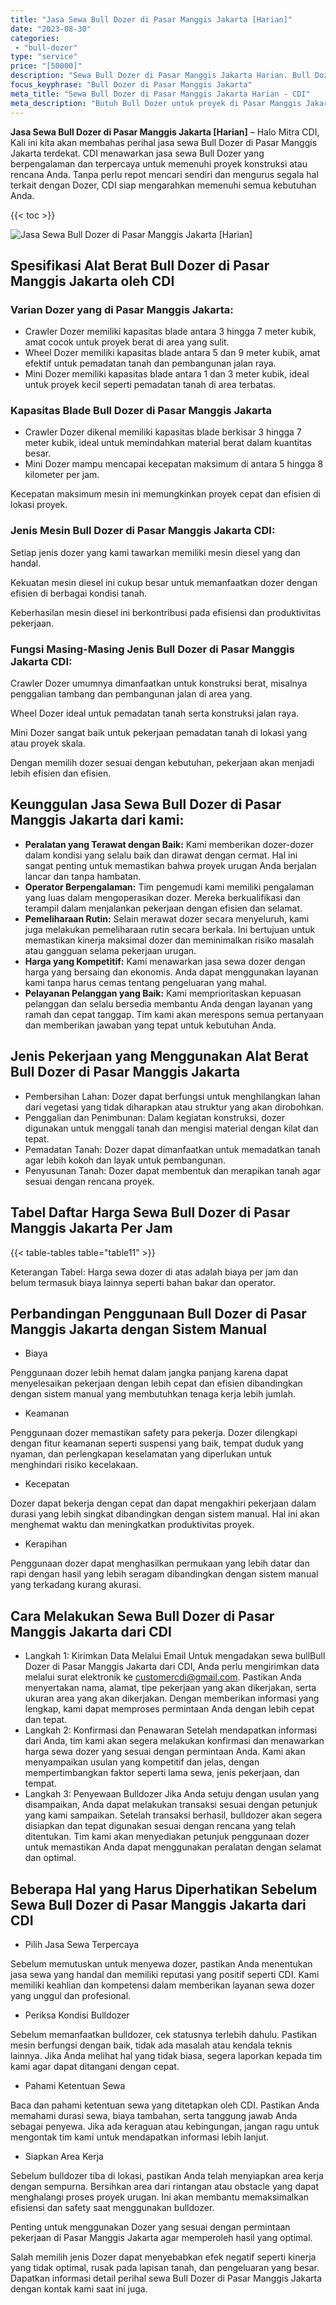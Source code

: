 ```yaml
---
title: "Jasa Sewa Bull Dozer di Pasar Manggis Jakarta [Harian]"
date: "2023-08-30"
categories:
 - "bull-dozer"
type: "service"
price: "[50000]"
description: "Sewa Bull Dozer di Pasar Manggis Jakarta Harian. Bull Dozer ini menjadi solusi utama dalam proyek pembangunan sebagai peralatan konstruksi powerful dan produktif. Dapatkan informasi lengkap dengan menghubungi kami."
focus_keyphrase: "Bull Dozer di Pasar Manggis Jakarta"
meta_title: "Sewa Bull Dozer di Pasar Manggis Jakarta Harian - CDI"
meta_description: "Butuh Bull Dozer untuk proyek di Pasar Manggis Jakarta? Layanan profesional kami siap melayani dengan solusi optimal. Dapatkan penawaran sekarang."
---
```


**Jasa Sewa Bull Dozer di Pasar Manggis Jakarta [Harian]** – Halo Mitra CDI, Kali ini kita akan membahas perihal jasa sewa Bull Dozer di Pasar Manggis Jakarta terdekat. CDI menawarkan jasa sewa Bull Dozer yang berpengalaman dan terpercaya untuk memenuhi proyek konstruksi atau rencana Anda. Tanpa perlu repot mencari sendiri dan mengurus segala hal terkait dengan Dozer, CDI siap mengarahkan memenuhi semua kebutuhan Anda.

{{< toc >}}

![Jasa Sewa Bull Dozer di Pasar Manggis Jakarta [Harian]](/images/bull-dozer/bull-dozer-21.jpg)

## Spesifikasi Alat Berat Bull Dozer di Pasar Manggis Jakarta oleh CDI

### Varian Dozer yang di Pasar Manggis Jakarta:

*   Crawler Dozer memiliki kapasitas blade antara 3 hingga 7 meter kubik, amat cocok untuk proyek berat di area yang sulit.
*   Wheel Dozer memiliki kapasitas blade antara 5 dan 9 meter kubik, amat efektif untuk pemadatan tanah dan pembangunan jalan raya.
*   Mini Dozer memiliki kapasitas blade antara 1 dan 3 meter kubik, ideal untuk proyek kecil seperti pemadatan tanah di area terbatas.

### Kapasitas Blade Bull Dozer di Pasar Manggis Jakarta

*   Crawler Dozer dikenal memiliki kapasitas blade berkisar 3 hingga 7 meter kubik, ideal untuk memindahkan material berat dalam kuantitas besar.
*   Mini Dozer mampu mencapai kecepatan maksimum di antara 5 hingga 8 kilometer per jam.

Kecepatan maksimum mesin ini memungkinkan proyek cepat dan efisien di lokasi proyek.

### Jenis Mesin Bull Dozer di Pasar Manggis Jakarta CDI:

Setiap jenis dozer yang kami tawarkan memiliki mesin diesel yang dan handal.

Kekuatan mesin diesel ini cukup besar untuk memanfaatkan dozer dengan efisien di berbagai kondisi tanah.

Keberhasilan mesin diesel ini berkontribusi pada efisiensi dan produktivitas pekerjaan.

### Fungsi Masing-Masing Jenis Bull Dozer di Pasar Manggis Jakarta CDI:

Crawler Dozer umumnya dimanfaatkan untuk konstruksi berat, misalnya penggalian tambang dan pembangunan jalan di area yang.

Wheel Dozer ideal untuk pemadatan tanah serta konstruksi jalan raya.

Mini Dozer sangat baik untuk pekerjaan pemadatan tanah di lokasi yang atau proyek skala.

Dengan memilih dozer sesuai dengan kebutuhan, pekerjaan akan menjadi lebih efisien dan efisien.

## Keunggulan Jasa Sewa Bull Dozer di Pasar Manggis Jakarta dari kami:

*   **Peralatan yang Terawat dengan Baik:** Kami memberikan dozer-dozer dalam kondisi yang selalu baik dan dirawat dengan cermat. Hal ini sangat penting untuk memastikan bahwa proyek urugan Anda berjalan lancar dan tanpa hambatan.
*   **Operator Berpengalaman:** Tim pengemudi kami memiliki pengalaman yang luas dalam mengoperasikan dozer. Mereka berkualifikasi dan terampil dalam menjalankan pekerjaan dengan efisien dan selamat.
*   **Pemeliharaan Rutin:** Selain merawat dozer secara menyeluruh, kami juga melakukan pemeliharaan rutin secara berkala. Ini bertujuan untuk memastikan kinerja maksimal dozer dan meminimalkan risiko masalah atau gangguan selama pekerjaan urugan.
*   **Harga yang Kompetitif:** Kami menawarkan jasa sewa dozer dengan harga yang bersaing dan ekonomis. Anda dapat menggunakan layanan kami tanpa harus cemas tentang pengeluaran yang mahal.
*   **Pelayanan Pelanggan yang Baik:** Kami memprioritaskan kepuasan pelanggan dan selalu bersedia membantu Anda dengan layanan yang ramah dan cepat tanggap. Tim kami akan merespons semua pertanyaan dan memberikan jawaban yang tepat untuk kebutuhan Anda.

## Jenis Pekerjaan yang Menggunakan Alat Berat Bull Dozer di Pasar Manggis Jakarta

*   Pembersihan Lahan: Dozer dapat berfungsi untuk menghilangkan lahan dari vegetasi yang tidak diharapkan atau struktur yang akan dirobohkan.
*   Penggalian dan Penimbunan: Dalam kegiatan konstruksi, dozer digunakan untuk menggali tanah dan mengisi material dengan kilat dan tepat.
*   Pemadatan Tanah: Dozer dapat dimanfaatkan untuk memadatkan tanah agar lebih kokoh dan layak untuk pembangunan.
*   Penyusunan Tanah: Dozer dapat membentuk dan merapikan tanah agar sesuai dengan rencana proyek.

## Tabel Daftar Harga Sewa Bull Dozer di Pasar Manggis Jakarta Per Jam

{{< table-tables table="table11" >}}

Keterangan Tabel: Harga sewa dozer di atas adalah biaya per jam dan belum termasuk biaya lainnya seperti bahan bakar dan operator.

## Perbandingan Penggunaan Bull Dozer di Pasar Manggis Jakarta dengan Sistem Manual

*   Biaya

Penggunaan dozer lebih hemat dalam jangka panjang karena dapat menyelesaikan pekerjaan dengan lebih cepat dan efisien dibandingkan dengan sistem manual yang membutuhkan tenaga kerja lebih jumlah.
*   Keamanan

Penggunaan dozer memastikan safety para pekerja. Dozer dilengkapi dengan fitur keamanan seperti suspensi yang baik, tempat duduk yang nyaman, dan perlengkapan keselamatan yang diperlukan untuk menghindari risiko kecelakaan.
*   Kecepatan

Dozer dapat bekerja dengan cepat dan dapat mengakhiri pekerjaan dalam durasi yang lebih singkat dibandingkan dengan sistem manual. Hal ini akan menghemat waktu dan meningkatkan produktivitas proyek.
*   Kerapihan

Penggunaan dozer dapat menghasilkan permukaan yang lebih datar dan rapi dengan hasil yang lebih seragam dibandingkan dengan sistem manual yang terkadang kurang akurasi.

## Cara Melakukan Sewa Bull Dozer di Pasar Manggis Jakarta dari CDI

*   Langkah 1: Kirimkan Data Melalui Email
Untuk mengadakan sewa bullBull Dozer di Pasar Manggis Jakarta dari CDI, Anda perlu mengirimkan data melalui surat elektronik ke customercdi@gmail.com. Pastikan Anda menyertakan nama, alamat, tipe pekerjaan yang akan dikerjakan, serta ukuran area yang akan dikerjakan. Dengan memberikan informasi yang lengkap, kami dapat memproses permintaan Anda dengan lebih cepat dan tepat.
*   Langkah 2: Konfirmasi dan Penawaran
Setelah mendapatkan informasi dari Anda, tim kami akan segera melakukan konfirmasi dan menawarkan harga sewa dozer yang sesuai dengan permintaan Anda. Kami akan menyampaikan usulan yang kompetitif dan jelas, dengan mempertimbangkan faktor seperti lama sewa, jenis pekerjaan, dan tempat.
*   Langkah 3: Penyewaan Bulldozer
Jika Anda setuju dengan usulan yang disampaikan, Anda dapat melakukan transaksi sesuai dengan petunjuk yang kami sampaikan. Setelah transaksi berhasil, bulldozer akan segera disiapkan dan tepat digunakan sesuai dengan rencana yang telah ditentukan. Tim kami akan menyediakan petunjuk penggunaan dozer untuk memastikan Anda dapat menggunakan peralatan dengan selamat dan optimal.

## Beberapa Hal yang Harus Diperhatikan Sebelum Sewa Bull Dozer di Pasar Manggis Jakarta dari CDI

*   Pilih Jasa Sewa Terpercaya

Sebelum memutuskan untuk menyewa dozer, pastikan Anda menentukan jasa sewa yang handal dan memiliki reputasi yang positif seperti CDI. Kami memiliki keahlian dan kompetensi dalam memberikan layanan sewa dozer yang unggul dan profesional.
*   Periksa Kondisi Bulldozer

Sebelum memanfaatkan bulldozer, cek statusnya terlebih dahulu. Pastikan mesin berfungsi dengan baik, tidak ada masalah atau kendala teknis lainnya. Jika Anda melihat hal yang tidak biasa, segera laporkan kepada tim kami agar dapat ditangani dengan cepat.
*   Pahami Ketentuan Sewa

Baca dan pahami ketentuan sewa yang ditetapkan oleh CDI. Pastikan Anda memahami durasi sewa, biaya tambahan, serta tanggung jawab Anda sebagai penyewa. Jika ada keraguan atau kebingungan, jangan ragu untuk mengontak tim kami untuk mendapatkan informasi lebih lanjut.
*   Siapkan Area Kerja

Sebelum bulldozer tiba di lokasi, pastikan Anda telah menyiapkan area kerja dengan sempurna. Bersihkan area dari rintangan atau obstacle yang dapat menghalangi proses proyek urugan. Ini akan membantu memaksimalkan efisiensi dan safety saat menggunakan bulldozer.

Penting untuk menggunakan Dozer yang sesuai dengan permintaan pekerjaan di Pasar Manggis Jakarta agar memperoleh hasil yang optimal.

Salah memilih jenis Dozer dapat menyebabkan efek negatif seperti kinerja yang tidak optimal, rusak pada lapisan tanah, dan pengeluaran yang besar. Dapatkan informasi detail perihal sewa Bull Dozer di Pasar Manggis Jakarta dengan kontak kami saat ini juga.